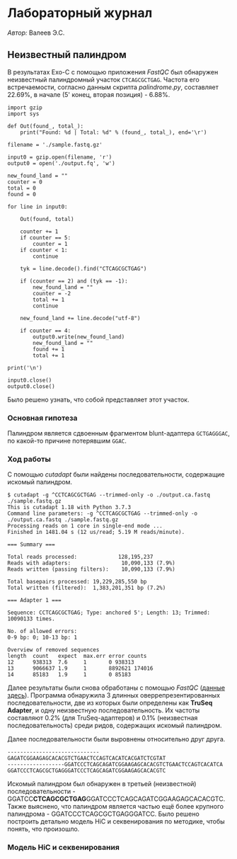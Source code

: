 # Лабораторный журнал

*Автор:* Валеев Э.С.

## Неизвестный палиндром

В результатах Exo-C с помощью приложения *FastQC* был обнаружен неизвестный палиндромный участок `CTCAGCGCTGAG`.
Частота его встречаемости, согласно данным скрипта *palindrome.py*, составляет 22.69%, в начале (5' конец, вторая позиция) - 6.88%.

	import gzip
	import sys
	
	def Out(found_, total_):
	    print("Found: %d | Total: %d" % (found_, total_), end='\r')
	
	filename = './sample.fastq.gz'
	
	input0 = gzip.open(filename, 'r')
	output0 = open('./output.fq', 'w')
	
	new_found_land = ""
	counter = 0
	total = 0
	found = 0
	
	for line in input0:
	
	    Out(found, total)
	
	    counter += 1
	    if counter == 5:
	        counter = 1
	    if counter < 1:
	        continue
	
	    tyk = line.decode().find("CTCAGCGCTGAG")
	
	    if (counter == 2) and (tyk == -1):
	        new_found_land = ""
	        counter = -2
	        total += 1
	        continue
	
	    new_found_land += line.decode("utf-8")
	
	    if counter == 4:
	        output0.write(new_found_land)
	        new_found_land = ""
	        found += 1
	        total += 1
	
	print('\n')
	
	input0.close()
	output0.close()


Было решено узнать, что собой представляет этот участок.

### Основная гипотеза

Палиндром является сдвоенным фрагментом blunt-адаптера `GCTGAGGGAC`, по какой-то причине потерявшим `GGAC`.

### Ход работы

С помощью *cutadapt* были найдены последовательности, содержащие искомый палиндром.

	$ cutadapt -g ^CCTCAGCGCTGAG --trimmed-only -o ./output.ca.fastq ./sample.fastq.gz
	This is cutadapt 1.18 with Python 3.7.3
	Command line parameters: -g ^CCTCAGCGCTGAG --trimmed-only -o ./output.ca.fastq ./sample.fastq.gz
	Processing reads on 1 core in single-end mode ...
	Finished in 1481.04 s (12 us/read; 5.19 M reads/minute).
	
	=== Summary ===
	
	Total reads processed:             128,195,237
	Reads with adapters:                10,090,133 (7.9%)
	Reads written (passing filters):    10,090,133 (7.9%)
	
	Total basepairs processed: 19,229,285,550 bp
	Total written (filtered):  1,383,201,351 bp (7.2%)
	
	=== Adapter 1 ===
	
	Sequence: CCTCAGCGCTGAG; Type: anchored 5'; Length: 13; Trimmed: 10090133 times.
	
	No. of allowed errors:
	0-9 bp: 0; 10-13 bp: 1
	
	Overview of removed sequences
	length  count   expect  max.err error counts
	12      938313  7.6     1       0 938313
	13      9066637 1.9     1       8892621 174016
	14      85183   1.9     1       0 85183

Далее результаты были снова обработаны с помощью *FastQC* ([данные здесь](./FastQC_results/fastqc_190718_1327.html)).
Программа обнаружила 3 длинных оверрепрезентированных последовательности, две из которых были определены как **TruSeq Adapter**, и одну неизвестную последовательность.
Их частоты составляют 0.2% (для TruSeq-адаптеров) и 0.1% (неизвестная последовательность) среди ридов, содержащих искомый палиндром.

Далее последовательности были выровнены относительно друг друга.

	-----------------------------GAGATCGGAAGAGCACACGTCTGAACTCCAGTCACATCACGATCTCGTAT
	------------------GGATCCCTCAGCAGATCGGAAGAGCACACGTCTGAACTCCAGTCACATCA
	GGATCCCTCAGCGCTGAGGGATCCCTCAGCAGATCGGAAGAGCACACGTC

Искомый палиндром был обнаружен в третьей (неизвестной) последовательности - GGATCC**CTCAGCGCTGAG**GGATCCCTCAGCAGATCGGAAGAGCACACGTC.
Также выяснено, что палиндром является частью ещё более крупного палиндрома - GGATCCCTCAGCGCTGAGGGATCC.
Было решено построить детально модель HiC и секвенирования по методике, чтобы понять, что произошло.

### Модель HiC и секвенирования

